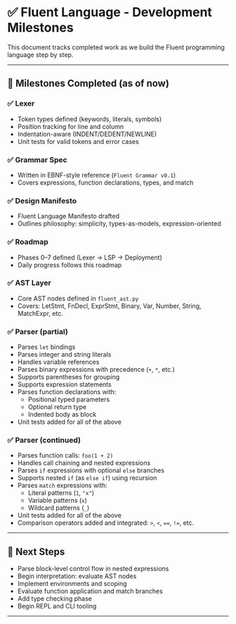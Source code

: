 # ✅ Fluent Language - Development Milestones

This document tracks completed work as we build the Fluent programming language step by step.

---

## 📅 Milestones Completed (as of now)

### ✅ Lexer
- Token types defined (keywords, literals, symbols)
- Position tracking for line and column
- Indentation-aware (INDENT/DEDENT/NEWLINE)
- Unit tests for valid tokens and error cases

### ✅ Grammar Spec
- Written in EBNF-style reference (`Fluent Grammar v0.1`)
- Covers expressions, function declarations, types, and match

### ✅ Design Manifesto
- Fluent Language Manifesto drafted
- Outlines philosophy: simplicity, types-as-models, expression-oriented

### ✅ Roadmap
- Phases 0–7 defined (Lexer → LSP → Deployment)
- Daily progress follows this roadmap

### ✅ AST Layer
- Core AST nodes defined in `fluent_ast.py`
- Covers: LetStmt, FnDecl, ExprStmt, Binary, Var, Number, String, MatchExpr, etc.

### ✅ Parser (partial)
- Parses `let` bindings
- Parses integer and string literals
- Handles variable references
- Parses binary expressions with precedence (`+`, `*`, etc.)
- Supports parentheses for grouping
- Supports expression statements
- Parses function declarations with:
  - Positional typed parameters
  - Optional return type
  - Indented body as block
- Unit tests added for all of the above

### ✅ Parser (continued)
- Parses function calls: `foo(1 + 2)`
- Handles call chaining and nested expressions
- Parses `if` expressions with optional `else` branches
- Supports nested `if` (as `else if`) using recursion
- Parses `match` expressions with:
  - Literal patterns (`1`, `"x"`)
  - Variable patterns (`x`)
  - Wildcard patterns (`_`)
- Unit tests added for all of the above
- Comparison operators added and integrated: `>`, `<`, `==`, `!=`, etc.

---

## 🧭 Next Steps
- Parse block-level control flow in nested expressions
- Begin interpretation: evaluate AST nodes
- Implement environments and scoping
- Evaluate function application and match branches
- Add type checking phase
- Begin REPL and CLI tooling

---
